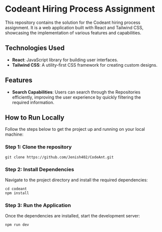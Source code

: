 
# Codeant Hiring Process Assignment

This repository contains the solution for the Codeant hiring process assignment. It is a web application built with React and Tailwind CSS, showcasing the implementation of various features and capabilities.

## Technologies Used

- **React**: JavaScript library for building user interfaces.
- **Tailwind CSS**: A utility-first CSS framework for creating custom designs.

## Features

- **Search Capabilities**: Users can search through the Repositories efficiently, improving the user experience by quickly filtering the required information.
  
## How to Run Locally

Follow the steps below to get the project up and running on your local machine:

### Step 1: Clone the repository
```
git clone https://github.com/Jenish402/CodeAnt.git
```

### Step 2: Install Dependencies
Navigate to the project directory and install the required dependencies:
```
cd codeant
npm install
```

### Step 3: Run the Application
Once the dependencies are installed, start the development server:
```
npm run dev
```
